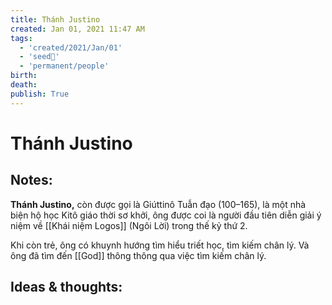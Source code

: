 ```yaml
---
title: Thánh Justino
created: Jan 01, 2021 11:47 AM
tags:
  - 'created/2021/Jan/01'
  - 'seed🥜'
  - 'permanent/people'
birth: 
death: 
publish: True
---
```

# Thánh Justino

## Notes:
**Thánh Justino,** còn được gọi là Giúttinô Tuẫn đạo (100–165), là một nhà biện hộ học Kitô giáo thời sơ khởi, ông được coi là người đầu tiên diễn giải ý niệm về [[Khái niệm Logos]] (Ngôi Lời) trong thế kỷ thứ 2.

Khi còn trẻ, ông có khuynh hướng tìm hiểu triết học, tìm kiếm chân lý. Và ông đã tìm đến [[God]] thông thông qua việc tìm kiếm chân lý.

## Ideas & thoughts:
